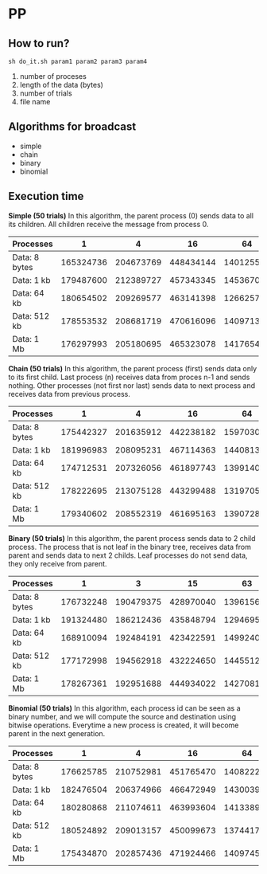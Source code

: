 # PP

## How to run?

```console
sh do_it.sh param1 param2 param3 param4
```

1. number of proceses
2. length of the data (bytes)
3. number of trials
4. file name

## Algorithms for broadcast

* simple
* chain
* binary
* binomial

## Execution time

**Simple (50 trials)**
In this algorithm, the parent process (0) sends data to all its children. All children receive the message from process 0.

| Processes         | 1             | 4             | 16            | 64            | 256           |
| ----------------- | ------------- | ------------- | ------------- | ------------- | ------------- |
| Data: 8 bytes     | 165324736     | 204673769     | 448434144     | 140125524     | 141286892     |          
| Data: 1 kb        | 179487600     | 212389727     | 457343345     | 145367019     | 141573174     |
| Data: 64 kb       | 180654502     | 209269577     | 463141398     | 126625701     | 132715058     |
| Data: 512 kb      | 178553532     | 208681719     | 470616096     | 140971326     | 140706331     |
| Data: 1 Mb        | 176297993     | 205180695     | 465323078     | 141765439     | 142048781     |

**Chain (50 trials)**
In this algorithm, the parent process (first) sends data only to its first child. Last process (n) receives data from proces n-1 and sends nothing. Other processes (not first nor last) sends data to next process and receives data from previous process.

| Processes         | 1             | 4             | 16            | 64            | 256           |
| ----------------- | ------------- | ------------- | ------------- | ------------- | ------------- |
| Data: 8 bytes     | 175442327     | 201635912     | 442238182     | 159703039     | 136404840     |          
| Data: 1 kb        | 181996983     | 208095231     | 467114363     | 144081372     | 140303190     |
| Data: 64 kb       | 174712531     | 207326056     | 461897743     | 139914048     | 144834330     |
| Data: 512 kb      | 178222695     | 213075128     | 443299488     | 131970529     | 141280852     |
| Data: 1 Mb        | 179340602     | 208552319     | 461695163     | 139072808     | 141329465     |

**Binary (50 trials)**
In this algorithm, the parent process sends data to 2 child process. The process that is not leaf in the binary tree, receives data from parent and sends data to next 2 childs. Leaf processes do not send data, they only receive from parent.

| Processes         | 1             | 3             | 15            | 63            | 255           |
| ----------------- | ------------- | ------------- | ------------- | ------------- | ------------- |
| Data: 8 bytes     | 176732248     | 190479375     | 428970040     | 139615688     | 136904086     |          
| Data: 1 kb        | 191324480     | 186212436     | 435848794     | 129469536     | 131567136     |
| Data: 64 kb       | 168910094     | 192484191     | 423422591     | 149924051     | 142399279     |
| Data: 512 kb      | 177172998     | 194562918     | 432224650     | 144551208     | 142964668     |
| Data: 1 Mb        | 178267361     | 192951688     | 444934022     | 142708104     | 156350535     |


**Binomial (50 trials)**
In this algorithm, each process id can be seen as a binary number, and we will compute the source and destination using bitwise operations. Everytime a new process is created, it will become parent in the next generation. 

| Processes         | 1             | 4             | 16            | 64            | 256           |
| ----------------- | ------------- | ------------- | ------------- | ------------- | ------------- |
| Data: 8 bytes     | 176625785     | 210752981     | 451765470     | 140822245     | 143672003     |          
| Data: 1 kb        | 182476504     | 206374966     | 466472949     | 143003978     | 141564087     |
| Data: 64 kb       | 180280868     | 211074611     | 463993604     | 141338914     | 144224685     |
| Data: 512 kb      | 180524892     | 209013157     | 450099673     | 137441736     | 141685388     |
| Data: 1 Mb        | 175434870     | 202857436     | 471924466     | 140974574     | 141040401     |
